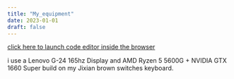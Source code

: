 ```yaml
---
title: "My_equipment"
date: 2023-01-01
draft: false
---
```


[click here to launch code editor inside the browser](https://vscode.dev/)

i use a Lenovo G-24 165hz Display and AMD Ryzen 5 5600G + NVIDIA GTX 1660 Super build on my Jixian brown switches keyboard.